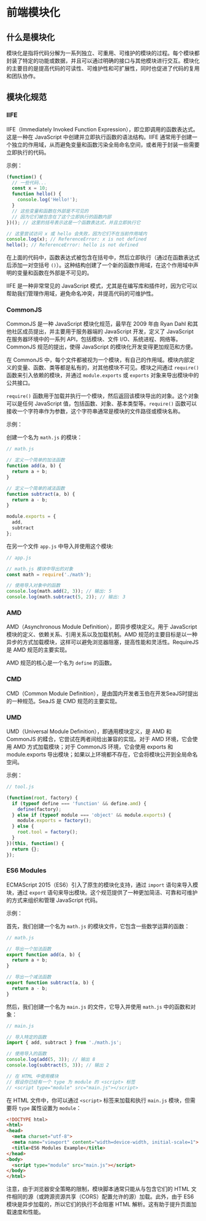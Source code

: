 # 前端模块化

## 什么是模块化

模块化是指将代码分解为一系列独立、可重用、可维护的模块的过程。每个模块都封装了特定的功能或数据，并且可以通过明确的接口与其他模块进行交互。模块化的主要目的是提高代码的可读性、可维护性和可扩展性，同时也促进了代码的复用和团队协作。

## 模块化规范

### IIFE

IIFE（Immediately Invoked Function Expression），即立即调用的函数表达式。这是一种在 JavaScript 中创建并立即执行函数的语法结构。IIFE 通常用于创建一个独立的作用域，从而避免变量和函数污染全局命名空间，或者用于封装一些需要立即执行的代码。

示例：

```js
(function() {
  // 一些代码...
  const x = 10;
  function hello() {
    console.log('Hello!');
  }
  // 这些变量和函数在外部是不可见的
  // 因为它们被包含在了这个立即执行的函数内部
})(); // 这里的括号表示这是一个函数表达式，并且立即执行它

// 这里尝试访问 x 或 hello 会失败，因为它们不在当前作用域内
console.log(x); // ReferenceError: x is not defined
hello(); // ReferenceError: hello is not defined
```

在上面的代码中，函数表达式被包含在括号中，然后立即执行（通过在函数表达式后添加一对空括号 `()`）。这种结构创建了一个新的函数作用域，在这个作用域中声明的变量和函数在外部是不可见的。

IIFE 是一种非常常见的 JavaScript 模式，尤其是在编写库和插件时，因为它可以帮助我们管理作用域，避免命名冲突，并提高代码的可维护性。

### CommonJS

CommonJS 是一种 JavaScript 模块化规范，最早在 2009 年由 Ryan Dahl 和其他社区成员提出，并主要用于服务器端的 JavaScript 开发，定义了 JavaScript 在服务器环境中的一系列 API，包括模块、文件 I/O、系统进程、网络等。CommonJS 规范的提出，使得 JavaScript 的模块化开发变得更加规范和方便。

在 CommonJS 中，每个文件都被视为一个模块，有自己的作用域。模块内部定义的变量、函数、类等都是私有的，对其他模块不可见。模块之间通过 `require()` 函数来引入依赖的模块，并通过 `module.exports` 或 `exports` 对象来导出模块中的公共接口。

`require()` 函数用于加载并执行一个模块，然后返回该模块导出的对象。这个对象可以是任何 JavaScript 值，包括函数、对象、基本类型等。`require()` 函数可以接收一个字符串作为参数，这个字符串通常是模块的文件路径或模块名称。

示例：

创建一个名为 `math.js` 的模块：

```js
// math.js

// 定义一个简单的加法函数
function add(a, b) {
  return a + b;
}

// 定义一个简单的减法函数
function subtract(a, b) {
  return a - b;
}

module.exports = {
  add,
  subtract
};
```

在另一个文件 `app.js` 中导入并使用这个模块:

```js
// app.js

// math.js 模块中导出的对象
const math = require('./math');

// 使用导入对象中的函数  
console.log(math.add(2, 3)); // 输出: 5
console.log(math.subtract(5, 2)); // 输出: 3
```

### AMD

AMD（Asynchronous Module Definition），即异步模块定义。用于 JavaScript 模块的定义、依赖关系、引用关系以及加载机制。AMD 规范的主要目标是以一种异步的方式加载模块，这样可以避免浏览器阻塞，提高性能和灵活性。RequireJS 是 AMD 规范的主要实现。

AMD 规范的核心是一个名为 `define` 的函数。

### CMD

CMD（Common Module Definition），是由国内开发者玉伯在开发SeaJS时提出的一种规范。SeaJS 是 CMD 规范的主要实现。

### UMD

UMD（Universal Module Definition），即通用模块定义，是 AMD 和 CommonJS 的糅合，它尝试在两者间给出兼容的实现。对于 AMD 环境，它会使用 AMD 方式加载模块；对于 CommonJS 环境，它会使用 exports 和 module.exports 导出模块；如果以上环境都不存在，它会将模块公开到全局命名空间。

示例：

```js
// tool.js

(function(root, factory) {
  if (typeof define === 'function' && define.amd) {
    define(factory);
  } else if (typeof module === 'object' && module.exports) {
    module.exports = factory();
  } else {
    root.tool = factory();
  }
})(this, function() {
  return {};
});
```

### ES6 Modules

ECMAScript 2015（ES6）引入了原生的模块化支持，通过 `import` 语句来导入模块，通过 `export` 语句来导出模块。这个规范提供了一种更加简洁、可靠和可维护的方式来组织和管理 JavaScript 代码。

示例：

首先，我们创建一个名为 `math.js` 的模块文件，它包含一些数学运算的函数：

```js
// math.js

// 导出一个加法函数
export function add(a, b) {
  return a + b;
}

// 导出一个减法函数
export function subtract(a, b) {
  return a - b;
}
```

然后，我们创建一个名为 `main.js` 的文件，它导入并使用 `math.js` 中的函数和对象：

```js
// main.js

// 导入特定的函数  
import { add, subtract } from './math.js';

// 使用导入的函数
console.log(add(5, 3)); // 输出 8
console.log(subtract(5, 3)); // 输出 2

// 在 HTML 中使用模块
// 假设你已经有一个 type 为 module 的 <script> 标签
// <script type="module" src="main.js"></script>
```

在 HTML 文件中，你可以通过 `<script>` 标签来加载和执行 `main.js` 模块，但需要将 `type` 属性设置为 `module`：

```html
<!DOCTYPE html>
<html>
<head>
  <meta charset="utf-8">
  <meta name="viewport" content="width=device-width, initial-scale=1">
  <title>ES6 Modules Example</title>
</head>
<body>
  <script type="module" src="main.js"></script>
</body>
</html>
```

注意，由于浏览器安全策略的限制，模块脚本通常只能从与包含它们的 HTML 文件相同的源（或跨源资源共享（CORS）配置允许的源）加载。此外，由于 ES6 模块是异步加载的，所以它们的执行不会阻塞 HTML 解析。这有助于提升页面加载速度和性能。
